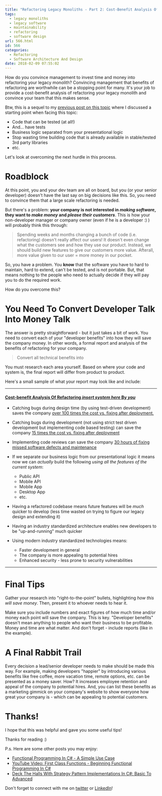 ```yaml
---
title: "Refactoring Legacy Monoliths - Part 2: Cost-Benefit Analysis Of Refactoring"
tags:
  - legacy monoliths
  - legacy software
  - maintainability
  - refactoring
  - software design
url: 566.html
id: 566
categories:
  - Refactoring
  - Software Architecture And Design
date: 2018-02-09 07:55:02
---
```


How do you convince management to invest time and money into refactoring your legacy monolith? Convincing management that benefits of refactoring are worthwhile can be a stopping point for many. It's your job to provide a cost-benefit analysis of refactoring your legacy monolith and convince your team that this makes sense.

Btw, this is a sequel to my [previous post on this topic](https://www.blog.jamesmichaelhickey.com/refactoring-legacy-monoliths-first-steps/) where I discussed a starting point when facing this topic:

- Code that can be tested (at all!)
- And... have tests
- Business logic separated from your presentational logic
- Stop wasting time building code that is already available in stable/tested 3rd party libraries
- etc.

Let's look at overcoming the next hurdle in this process.

<!--more-->

# Roadblock

At this point, you and your dev team are all on board, but you (or your senior developer) doesn't have the last say on big decisions like this. So, you need to convince them that a large scale refactoring is needed.

But there's a problem: **your company is not interested in _making software_, they want to _make money_ and _please their customers_**. This is how your non-developer manager or company owner (even if he is a developer :) ) will probably think this through:

> Spending weeks and months changing a bunch of code (i.e. refactoring) doesn't really affect our users! It doesn't even change what the customers see and how they use our product. Instead, we should build new features to give our customers more value. Afterall, more value given to our user = more money in our pocket.

So, you have a problem. You **know** that the software you have to hard to maintain, hard to extend, can't be tested, and is not portable. But, that means nothing to the people who need to actually decide if they will pay you to do the required work.

How do you overcome this?

# You Need To Convert Developer Talk Into Money Talk

The answer is pretty straightforward - but it just takes a bit of work. You need to convert each of your "developer benefits" into how they will save the company money. In other words, a formal report and analysis of the benefits of refactoring for your company.

> Convert all technical benefits into $$$$

You must research each area yourself. Based on where your code and system is, the final report will differ from product to product.

Here's a small sample of what your report may look like and include:

---

#### <ins>Cost-benefit Analysis Of Refactoring _insert system here_ By _you_ </ins>

- Catching bugs during design time (by using test-driven development) saves the company [over 100 times the cost vs. fixing after deployment.](https://www.researchgate.net/figure/IBM-System-Science-Institute-Relative-Cost-of-Fixing-Defects_fig1_255965523)

- Catching bugs during development (not using strict test driven development but implementing code based testing) can save the company [15 times the cost vs. fixing after deployment](https://www.researchgate.net/figure/IBM-System-Science-Institute-Relative-Cost-of-Fixing-Defects_fig1_255965523)

- Implementing code reviews can save the company [30 hours of fixing missed software defects and maintenance](http://www.ifsq.org/finding-ia-2.html)

- If we separate our business logic from our presentational logic it means now we can _actually_ build the following _using all the features of the current system_:

  - Public API
  - Mobile API
  - Mobile App
  - Desktop App
  - etc.

- Having a refactored codebase means future features will be _much_ quicker to develop (less time wasted on trying to figure our legacy design and extending it)

- Having an industry standardized architecture enables new developers to be "up-and-running" much quicker

- Using modern industry standardized technologies means:
  - Faster development in general
  - The company is more appealing to potential hires
  - Enhanced security - less prone to security vulnerabilities

---

# Final Tips

Gather your research into "right-to-the-point" bullets, highlighting _how this will save money_. Then, present it to whoever needs to hear it.

Make sure you include numbers and exact figures of how much time and/or money each point will save the company. This is key. "Developer benefits" doesn't mean anything to people who want their business to be profitable. Money and time are what matter. And don't forget - include reports (like in the example).

# A Final Rabbit Trail

Every decision a lead/senior developer needs to make should be made this way. For example, making developers "happier" by introducing various benefits like free coffee, more vacation time, remote options, etc. can be presented as a money saver. How? It increases employee retention and appeal of the company to potential hires. And, you can list these benefits as a marketing gimmick on your company's website to show everyone how great your company is - which can be appealing to potential customers.

# Thanks!

I hope that this was helpful and gave you some useful tips!

Thanks for reading :)

P.s. Here are some other posts you may enjoy:

- [Functional Programming In C# - A Simple Use Case](https://www.blog.jamesmichaelhickey.com/csharp-functional-programming-a-simple-use-case/)
- [YouTube Video: First Class Functions - Beginning Functional Programming In C#](https://www.youtube.com/watch?v=L5bP4FgENJQ)
- [Deck The Halls With Strategy Pattern Implementations In C#: Basic To Advanced](https://www.blog.jamesmichaelhickey.com/strategy-pattern-implementations/)

Don't forget to connect with me on [twitter](https://twitter.com/jamesmh_dev) or [LinkedIn](https://www.linkedin.com/in/jamesmhickey/)!
